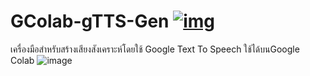# GColab-gTTS-Gen [![img](https://colab.research.google.com/assets/colab-badge.svg)](https://colab.research.google.com/github/BoszGTec/GColab-gTTS-Gen/blob/main/GColab_gTTS_Gen.ipynb)


เครื่องมือสำหรับสร้างเสียงสังเคราะห์โดยใช้ Google Text To Speech ใช้ได้บนGoogle Colab
![image](https://user-images.githubusercontent.com/95701554/147241666-8b8d3650-4e84-4983-8ca3-072e3266fc88.png)
